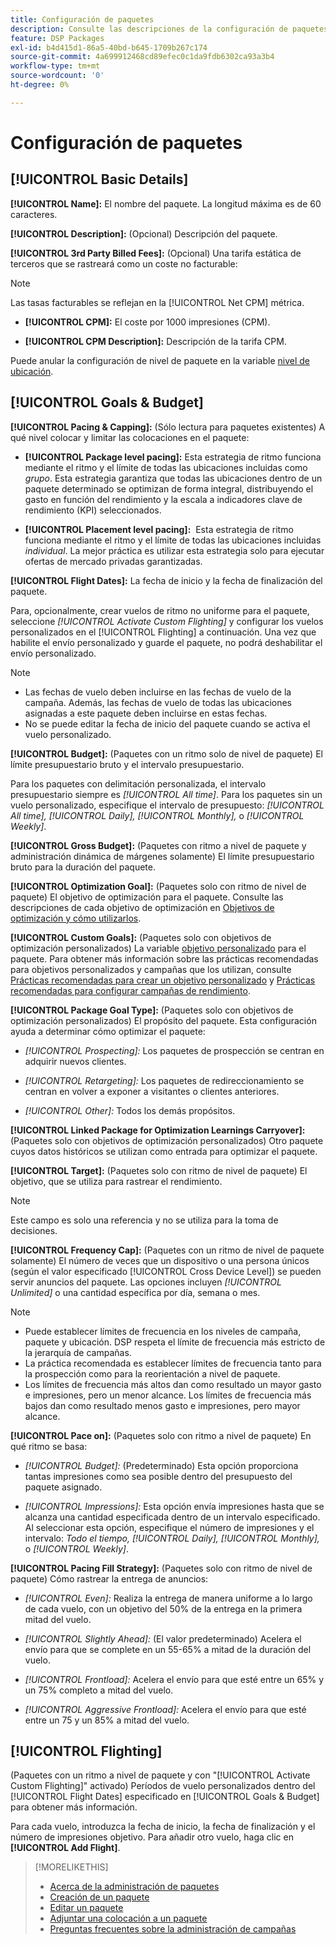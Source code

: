 ```yaml
---
title: Configuración de paquetes
description: Consulte las descripciones de la configuración de paquetes disponible.
feature: DSP Packages
exl-id: b4d415d1-86a5-40bd-b645-1709b267c174
source-git-commit: 4a699912468cd89efec0c1da9fdb6302ca93a3b4
workflow-type: tm+mt
source-wordcount: '0'
ht-degree: 0%

---
```


# Configuración de paquetes

## [!UICONTROL Basic Details]

**[!UICONTROL Name]:** El nombre del paquete. La longitud máxima es de 60 caracteres.

**[!UICONTROL Description]:** (Opcional) Descripción del paquete.

**[!UICONTROL 3rd Party Billed Fees]:** (Opcional) Una tarifa estática de terceros que se rastreará como un coste no facturable:

>[!NOTE]
>
>Las tasas facturables se reflejan en la [!UICONTROL Net CPM] métrica.
* **[!UICONTROL CPM]:** El coste por 1000 impresiones (CPM).

* **[!UICONTROL CPM Description]:** Descripción de la tarifa CPM.

Puede anular la configuración de nivel de paquete en la variable [nivel de ubicación](/help/dsp/campaign-management/placements/placement-settings.md).

## [!UICONTROL Goals & Budget]

**[!UICONTROL Pacing & Capping]:** (Sólo lectura para paquetes existentes) A qué nivel colocar y limitar las colocaciones en el paquete:

* **[!UICONTROL Package level pacing]:** Esta estrategia de ritmo funciona mediante el ritmo y el límite de todas las ubicaciones incluidas como *grupo*. Esta estrategia garantiza que todas las ubicaciones dentro de un paquete determinado se optimizan de forma integral, distribuyendo el gasto en función del rendimiento y la escala a indicadores clave de rendimiento (KPI) seleccionados.

* **[!UICONTROL Placement level pacing]:**  Esta estrategia de ritmo funciona mediante el ritmo y el límite de todas las ubicaciones incluidas *individual*. La mejor práctica es utilizar esta estrategia solo para ejecutar ofertas de mercado privadas garantizadas.

**[!UICONTROL Flight Dates]:** La fecha de inicio y la fecha de finalización del paquete.

Para, opcionalmente, crear vuelos de ritmo no uniforme para el paquete, seleccione *[!UICONTROL *Activate Custom Flighting]** y configurar los vuelos personalizados en el [!UICONTROL Flighting] a continuación. Una vez que habilite el envío personalizado y guarde el paquete, no podrá deshabilitar el envío personalizado.

>[!NOTE]
>
>* Las fechas de vuelo deben incluirse en las fechas de vuelo de la campaña. Además, las fechas de vuelo de todas las ubicaciones asignadas a este paquete deben incluirse en estas fechas.
> * No se puede editar la fecha de inicio del paquete cuando se activa el vuelo personalizado.


**[!UICONTROL Budget]:** (Paquetes con un ritmo solo de nivel de paquete) El límite presupuestario bruto y el intervalo presupuestario.

Para los paquetes con delimitación personalizada, el intervalo presupuestario siempre es *[!UICONTROL All time]*. Para los paquetes sin un vuelo personalizado, especifique el intervalo de presupuesto: *[!UICONTROL All time],* *[!UICONTROL Daily],* *[!UICONTROL Monthly],* o *[!UICONTROL Weekly]*.

**[!UICONTROL Gross Budget]:** (Paquetes con ritmo a nivel de paquete y administración dinámica de márgenes solamente) El límite presupuestario bruto para la duración del paquete.

**[!UICONTROL Optimization Goal]:** (Paquetes solo con ritmo de nivel de paquete) El objetivo de optimización para el paquete. Consulte las descripciones de cada objetivo de optimización en [Objetivos de optimización y cómo utilizarlos](/help/dsp/optimization/optimization-goals.md).

**[!UICONTROL Custom Goals]:** (Paquetes solo con objetivos de optimización personalizados) La variable [objetivo personalizado](/help/dsp/optimization/custom-goal-about.md) para el paquete. Para obtener más información sobre las prácticas recomendadas para objetivos personalizados y campañas que los utilizan, consulte  [Prácticas recomendadas para crear un objetivo personalizado](/help/dsp/optimization/custom-goal-best-practices.md) y [Prácticas recomendadas para configurar campañas de rendimiento](/help/dsp/optimization/campaign-best-practices-performance.md).

**[!UICONTROL Package Goal Type]:** (Paquetes solo con objetivos de optimización personalizados) El propósito del paquete. Esta configuración ayuda a determinar cómo optimizar el paquete:

* *[!UICONTROL Prospecting]:* Los paquetes de prospección se centran en adquirir nuevos clientes.

* *[!UICONTROL Retargeting]:* Los paquetes de redireccionamiento se centran en volver a exponer a visitantes o clientes anteriores.

* *[!UICONTROL Other]:* Todos los demás propósitos.

**[!UICONTROL Linked Package for Optimization Learnings Carryover]:** (Paquetes solo con objetivos de optimización personalizados) Otro paquete cuyos datos históricos se utilizan como entrada para optimizar el paquete.

**[!UICONTROL Target]:** (Paquetes solo con ritmo de nivel de paquete) El objetivo, que se utiliza para rastrear el rendimiento.

>[!NOTE]
>
>Este campo es solo una referencia y no se utiliza para la toma de decisiones.

**[!UICONTROL Frequency Cap]:** (Paquetes con un ritmo de nivel de paquete solamente) El número de veces que un dispositivo o una persona únicos (según el valor especificado [!UICONTROL Cross Device Level]) se pueden servir anuncios del paquete. Las opciones incluyen *[!UICONTROL Unlimited]* o una cantidad específica por día, semana o mes.

>[!NOTE]
>
>* Puede establecer límites de frecuencia en los niveles de campaña, paquete y ubicación. DSP respeta el límite de frecuencia más estricto de la jerarquía de campañas.
>* La práctica recomendada es establecer límites de frecuencia tanto para la prospección como para la reorientación a nivel de paquete.
> * Los límites de frecuencia más altos dan como resultado un mayor gasto e impresiones, pero un menor alcance. Los límites de frecuencia más bajos dan como resultado menos gasto e impresiones, pero mayor alcance.


**[!UICONTROL Pace on]:** (Paquetes solo con ritmo a nivel de paquete) En qué ritmo se basa:

* *[!UICONTROL Budget]:* (Predeterminado) Esta opción proporciona tantas impresiones como sea posible dentro del presupuesto del paquete asignado.

* *[!UICONTROL Impressions]:* Esta opción envía impresiones hasta que se alcanza una cantidad especificada dentro de un intervalo especificado. Al seleccionar esta opción, especifique el número de impresiones y el intervalo: *Todo el tiempo,* *[!UICONTROL Daily],* *[!UICONTROL Monthly],* o *[!UICONTROL Weekly]*.

**[!UICONTROL Pacing Fill Strategy]:** (Paquetes solo con ritmo de nivel de paquete) Cómo rastrear la entrega de anuncios:

* *[!UICONTROL Even]:* Realiza la entrega de manera uniforme a lo largo de cada vuelo, con un objetivo del 50% de la entrega en la primera mitad del vuelo.

* *[!UICONTROL Slightly Ahead]:* (El valor predeterminado) Acelera el envío para que se complete en un 55-65% a mitad de la duración del vuelo.

<!-- replaced with ASAP -->
* *[!UICONTROL Frontload]:* Acelera el envío para que esté entre un 65% y un 75% completo a mitad del vuelo.

* *[!UICONTROL Aggressive Frontload]:* Acelera el envío para que esté entre un 75 y un 85% a mitad del vuelo.

## [!UICONTROL Flighting]

(Paquetes con un ritmo a nivel de paquete y con &quot;[!UICONTROL Activate Custom Flighting]&quot; activado) Períodos de vuelo personalizados dentro del [!UICONTROL Flight Dates] especificado en [!UICONTROL Goals & Budget] para obtener más información.

Para cada vuelo, introduzca la fecha de inicio, la fecha de finalización y el número de impresiones objetivo. Para añadir otro vuelo, haga clic en **[!UICONTROL Add Flight]**.

>[!MORELIKETHIS]
>
>* [Acerca de la administración de paquetes](package-about.md)
>* [Creación de un paquete](package-create.md)
>* [Editar un paquete](package-edit.md)
>* [Adjuntar una colocación a un paquete](package-attach-placement.md)
>* [Preguntas frecuentes sobre la administración de campañas](/help/dsp/campaign-management/campaign-management-faq.md)

